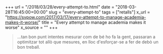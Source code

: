 +++
url = "/2018/03/28/every-attempt-to.html"
date = "2018-03-28T16:45:00+00:00"
slug = "every-attempt-to"
tags = ["retalls"]
x_url = "https://svpow.com/2017/03/17/every-attempt-to-manage-academia-makes-it-worse/"
title = "Every attempt to manage academia makes it worse"
x_source = ""
+++


> …tan bon punt intentes mesurar com de bé ho fa la gent, passaran a optimitzar tot allò que mesures, en lloc d'esforçar-se a fer de debò un bon treball.
